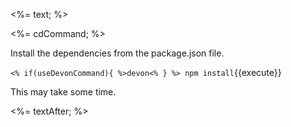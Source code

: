 <%= text; %>

<%= cdCommand; %>

Install the dependencies from the package.json file.

`<% if(useDevonCommand){ %>devon<% } %> npm install`{{execute}}

This may take some time.

<%= textAfter; %>